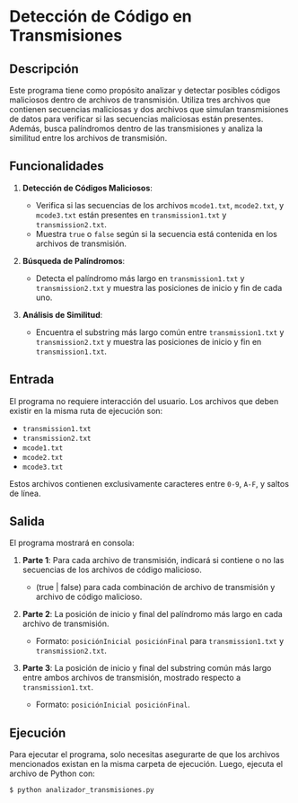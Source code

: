 # Detección de Código en Transmisiones

## Descripción

Este programa tiene como propósito analizar y detectar posibles códigos maliciosos dentro de archivos de transmisión. Utiliza tres archivos que contienen secuencias maliciosas y dos archivos que simulan transmisiones de datos para verificar si las secuencias maliciosas están presentes. Además, busca palíndromos dentro de las transmisiones y analiza la similitud entre los archivos de transmisión.

## Funcionalidades

1. **Detección de Códigos Maliciosos**:
   - Verifica si las secuencias de los archivos `mcode1.txt`, `mcode2.txt`, y `mcode3.txt` están presentes en `transmission1.txt` y `transmission2.txt`.
   - Muestra `true` o `false` según si la secuencia está contenida en los archivos de transmisión.

2. **Búsqueda de Palíndromos**:
   - Detecta el palíndromo más largo en `transmission1.txt` y `transmission2.txt` y muestra las posiciones de inicio y fin de cada uno.

3. **Análisis de Similitud**:
   - Encuentra el substring más largo común entre `transmission1.txt` y `transmission2.txt` y muestra las posiciones de inicio y fin en `transmission1.txt`.

## Entrada

El programa no requiere interacción del usuario. Los archivos que deben existir en la misma ruta de ejecución son:

- `transmission1.txt`
- `transmission2.txt`
- `mcode1.txt`
- `mcode2.txt`
- `mcode3.txt`

Estos archivos contienen exclusivamente caracteres entre `0-9`, `A-F`, y saltos de línea.

## Salida

El programa mostrará en consola:

1. **Parte 1**: Para cada archivo de transmisión, indicará si contiene o no las secuencias de los archivos de código malicioso.
   - (true | false) para cada combinación de archivo de transmisión y archivo de código malicioso.
   
2. **Parte 2**: La posición de inicio y final del palíndromo más largo en cada archivo de transmisión.
   - Formato: `posiciónInicial posiciónFinal` para `transmission1.txt` y `transmission2.txt`.

3. **Parte 3**: La posición de inicio y final del substring común más largo entre ambos archivos de transmisión, mostrado respecto a `transmission1.txt`.
   - Formato: `posiciónInicial posiciónFinal`.

## Ejecución

Para ejecutar el programa, solo necesitas asegurarte de que los archivos mencionados existan en la misma carpeta de ejecución. Luego, ejecuta el archivo de Python con:

```bash
$ python analizador_transmisiones.py
